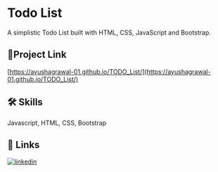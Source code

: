 
# Todo List

A simplistic Todo List built with HTML, CSS, JavaScript and Bootstrap.









## 🔗Project Link

[https://ayushagrawal-01.github.io/TODO_List/](https://ayushagrawal-01.github.io/TODO_List/)


## 🛠 Skills
Javascript, HTML, CSS, Bootstrap


## 🔗 Links
[![linkedin](https://img.shields.io/badge/linkedin-0A66C2?style=for-the-badge&logo=linkedin&logoColor=white)](www.linkedin.com/in/ayushagrawal2612)



